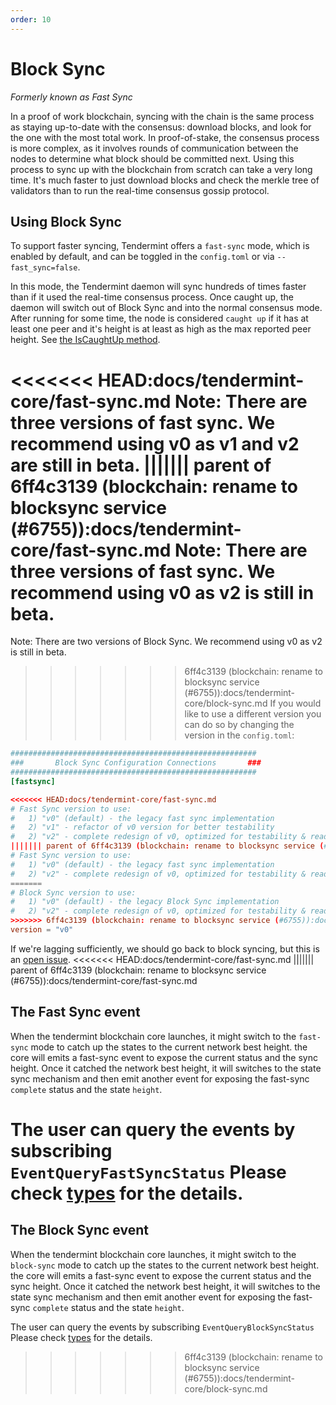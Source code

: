 ```yaml
---
order: 10
---
```


# Block Sync
*Formerly known as Fast Sync*

In a proof of work blockchain, syncing with the chain is the same
process as staying up-to-date with the consensus: download blocks, and
look for the one with the most total work. In proof-of-stake, the
consensus process is more complex, as it involves rounds of
communication between the nodes to determine what block should be
committed next. Using this process to sync up with the blockchain from
scratch can take a very long time. It's much faster to just download
blocks and check the merkle tree of validators than to run the real-time
consensus gossip protocol.

## Using Block Sync

To support faster syncing, Tendermint offers a `fast-sync` mode, which
is enabled by default, and can be toggled in the `config.toml` or via
`--fast_sync=false`.

In this mode, the Tendermint daemon will sync hundreds of times faster
than if it used the real-time consensus process. Once caught up, the
daemon will switch out of Block Sync and into the normal consensus mode.
After running for some time, the node is considered `caught up` if it
has at least one peer and it's height is at least as high as the max
reported peer height. See [the IsCaughtUp
method](https://github.com/tendermint/tendermint/blob/b467515719e686e4678e6da4e102f32a491b85a0/blockchain/pool.go#L128).

<<<<<<< HEAD:docs/tendermint-core/fast-sync.md
Note: There are three versions of fast sync. We recommend using v0 as v1 and v2 are still in beta. 
||||||| parent of 6ff4c3139 (blockchain: rename to blocksync service (#6755)):docs/tendermint-core/fast-sync.md
Note: There are three versions of fast sync. We recommend using v0 as v2 is still in beta.
=======
Note: There are two versions of Block Sync. We recommend using v0 as v2 is still in beta.
>>>>>>> 6ff4c3139 (blockchain: rename to blocksync service (#6755)):docs/tendermint-core/block-sync.md
  If you would like to use a different version you can do so by changing the version in the `config.toml`:

```toml
#######################################################
###       Block Sync Configuration Connections       ###
#######################################################
[fastsync]

<<<<<<< HEAD:docs/tendermint-core/fast-sync.md
# Fast Sync version to use:
#   1) "v0" (default) - the legacy fast sync implementation
#   2) "v1" - refactor of v0 version for better testability
#   2) "v2" - complete redesign of v0, optimized for testability & readability 
||||||| parent of 6ff4c3139 (blockchain: rename to blocksync service (#6755)):docs/tendermint-core/fast-sync.md
# Fast Sync version to use:
#   1) "v0" (default) - the legacy fast sync implementation
#   2) "v2" - complete redesign of v0, optimized for testability & readability
=======
# Block Sync version to use:
#   1) "v0" (default) - the legacy Block Sync implementation
#   2) "v2" - complete redesign of v0, optimized for testability & readability
>>>>>>> 6ff4c3139 (blockchain: rename to blocksync service (#6755)):docs/tendermint-core/block-sync.md
version = "v0"
```

If we're lagging sufficiently, we should go back to block syncing, but
this is an [open issue](https://github.com/tendermint/tendermint/issues/129).
<<<<<<< HEAD:docs/tendermint-core/fast-sync.md
||||||| parent of 6ff4c3139 (blockchain: rename to blocksync service (#6755)):docs/tendermint-core/fast-sync.md

## The Fast Sync event
When the tendermint blockchain core launches, it might switch to the `fast-sync`
mode to catch up the states to the current network best height. the core will emits
a fast-sync event to expose the current status and the sync height. Once it catched
the network best height, it will switches to the state sync mechanism and then emit
another event for exposing the fast-sync `complete` status and the state `height`.

The user can query the events by subscribing `EventQueryFastSyncStatus`
Please check [types](https://pkg.go.dev/github.com/tendermint/tendermint/types?utm_source=godoc#pkg-constants) for the details.
=======

## The Block Sync event
When the tendermint blockchain core launches, it might switch to the `block-sync`
mode to catch up the states to the current network best height. the core will emits
a fast-sync event to expose the current status and the sync height. Once it catched
the network best height, it will switches to the state sync mechanism and then emit
another event for exposing the fast-sync `complete` status and the state `height`.

The user can query the events by subscribing `EventQueryBlockSyncStatus`
Please check [types](https://pkg.go.dev/github.com/tendermint/tendermint/types?utm_source=godoc#pkg-constants) for the details.
>>>>>>> 6ff4c3139 (blockchain: rename to blocksync service (#6755)):docs/tendermint-core/block-sync.md
